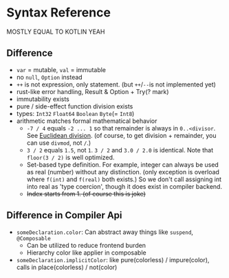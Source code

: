 # Syntax Reference

MOSTLY EQUAL TO KOTLIN YEAH

## Difference

- `var` = mutable, `val` = immutable
- no `null`, `Option` instead
- `++` is not expression, only statement. (but `++`/`--`is not implemented yet)
- rust-like error handling, Result & Option + Try(? mark)
- immutability exists
- pure / side-effect function division exists
- types: `Int32` `Float64` `Boolean` `Byte`(= `Int8`)
- arithmetic matches formal mathematical behavior
  * `-7 / 4` equals `-2 ... 1` so that remainder is always in `0..<divisor`.
    See [Euclidean division](https://en.wikipedia.org/wiki/Euclidean_division).
    (of course, to get division + remainder, you can use `divmod`, not `/`.)
  * `3 / 2` equals `1.5`, not `1`. `3 / 2` and `3.0 / 2.0` is identical.
    Note that `floor(3 / 2)` is well optimized.
  * Set-based type definition. For example, integer can always be used as real (number)
    without any distinction. (only exception is overload where `f(int)` and `f(real)`
    both exists.)
    So we don't call assigning int into real as 'type coercion', though it does exist in
    compiler backend.
  * ~~Index starts from 1. (of course this is joke)~~

## Difference in Compiler Api

- `someDeclaration.color`: Can abstract away things like `suspend`, `@Composable`
  * Can be utilized to reduce frontend burden
  * Hierarchy color like applier in composable
- `someDeclaration.implicitColor`: like pure(colorless) / impure(color),
  calls in place(colorless) / not(color)
